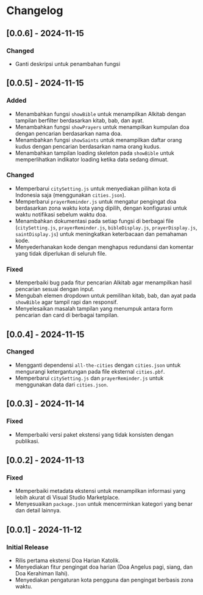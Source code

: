# Changelog

## [0.0.6] - 2024-11-15
### Changed
- Ganti deskripsi untuk penambahan fungsi

## [0.0.5] - 2024-11-15
### Added
- Menambahkan fungsi `showBible` untuk menampilkan Alkitab dengan tampilan berfilter berdasarkan kitab, bab, dan ayat.
- Menambahkan fungsi `showPrayers` untuk menampilkan kumpulan doa dengan pencarian berdasarkan nama doa.
- Menambahkan fungsi `showSaints` untuk menampilkan daftar orang kudus dengan pencarian berdasarkan nama orang kudus.
- Menambahkan tampilan loading skeleton pada `showBible` untuk memperlihatkan indikator loading ketika data sedang dimuat.

### Changed
- Memperbarui `citySetting.js` untuk menyediakan pilihan kota di Indonesia saja (menggunakan `cities.json`).
- Memperbarui `prayerReminder.js` untuk mengatur pengingat doa berdasarkan zona waktu kota yang dipilih, dengan konfigurasi untuk waktu notifikasi sebelum waktu doa.
- Menambahkan dokumentasi pada setiap fungsi di berbagai file (`citySetting.js`, `prayerReminder.js`, `bibleDisplay.js`, `prayerDisplay.js`, `saintDisplay.js`) untuk meningkatkan keterbacaan dan pemahaman kode.
- Menyederhanakan kode dengan menghapus redundansi dan komentar yang tidak diperlukan di seluruh file.

### Fixed
- Memperbaiki bug pada fitur pencarian Alkitab agar menampilkan hasil pencarian sesuai dengan input.
- Mengubah elemen dropdown untuk pemilihan kitab, bab, dan ayat pada `showBible` agar tampil rapi dan responsif.
- Menyelesaikan masalah tampilan yang menumpuk antara form pencarian dan card di berbagai tampilan.

## [0.0.4] - 2024-11-15
### Changed
- Mengganti dependensi `all-the-cities` dengan `cities.json` untuk mengurangi ketergantungan pada file eksternal `cities.pbf`.
- Memperbarui `citySetting.js` dan `prayerReminder.js` untuk menggunakan data dari `cities.json`.

## [0.0.3] - 2024-11-14
### Fixed
- Memperbaiki versi paket ekstensi yang tidak konsisten dengan publikasi.

## [0.0.2] - 2024-11-13
### Fixed
- Memperbaiki metadata ekstensi untuk menampilkan informasi yang lebih akurat di Visual Studio Marketplace.
- Menyesuaikan `package.json` untuk mencerminkan kategori yang benar dan detail lainnya.

## [0.0.1] - 2024-11-12
### Initial Release
- Rilis pertama ekstensi Doa Harian Katolik.
- Menyediakan fitur pengingat doa harian (Doa Angelus pagi, siang, dan Doa Kerahiman Ilahi).
- Menyediakan pengaturan kota pengguna dan pengingat berbasis zona waktu.
